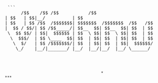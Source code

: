 <pre> ```                                                                                                                                                     
      /$$    /$$ /$$           /$$                                 /$$$$$$$           /$$                    
| $$   | $$|__/          | $$                                | $$__  $$         |__/                    
| $$   | $$ /$$  /$$$$$$$| $$$$$$$  /$$$$$$$  /$$   /$$      | $$  \ $$ /$$$$$$  /$$ /$$   /$$  /$$$$$$ 
|  $$ / $$/| $$ /$$_____/| $$__  $$| $$__  $$| $$  | $$      | $$$$$$$//$$__  $$| $$| $$  | $$ |____  $$
 \  $$ $$/ | $$|  $$$$$$ | $$  \ $$| $$  \ $$| $$  | $$      | $$____/| $$  \__/| $$| $$  | $$  /$$$$$$$
  \  $$$/  | $$ \____  $$| $$  | $$| $$  | $$| $$  | $$      | $$     | $$      | $$| $$  | $$ /$$__  $$
   \  $/   | $$ /$$$$$$$/| $$  | $$| $$  | $$|  $$$$$$/      | $$     | $$      | $$|  $$$$$$$|  $$$$$$$
    \_/    |__/|_______/ |__/  |__/|__/  |__/ \______/       |__/     |__/      |__/ \____  $$ \_______/
                                                                                     /$$  | $$          
                                                                                    |  $$$$$$/          
                                                                                     \______/            ```</pre>
                                              *                                       ***                                                            
                                                                                                                                                     
